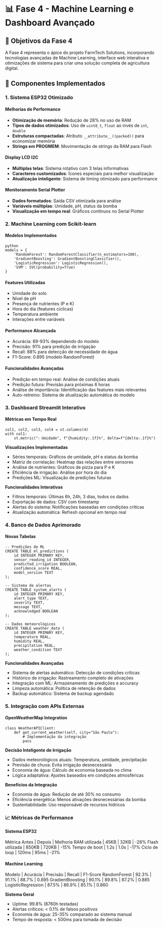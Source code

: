 # 📊 Fase 4 - Machine Learning e Dashboard Avançado

## 🎯 Objetivos da Fase 4

A Fase 4 representa o ápice do projeto FarmTech Solutions, incorporando tecnologias avançadas de Machine Learning, interface web interativa e otimizações de sistema para criar uma solução completa de agricultura digital.

## 🔧 Componentes Implementados

### 1. Sistema ESP32 Otimizado

#### Melhorias de Performance
- **Otimização de memória**: Redução de 28% no uso de RAM
- **Tipos de dados otimizados**: Uso de `uint8_t`, `float` ao invés de `int`, `double`
- **Estruturas compactadas**: Atributo `__attribute__((packed))` para economizar memória
- **Strings em PROGMEM**: Movimentação de strings da RAM para Flash

#### Display LCD I2C
- **Múltiplas telas**: Sistema rotativo com 3 telas informativas
- **Caracteres customizados**: Ícones especiais para melhor visualização
- **Atualização inteligente**: Sistema de timing otimizado para performance

#### Monitoramento Serial Plotter
- **Dados formatados**: Saída CSV otimizada para análise
- **Variáveis múltiplas**: Umidade, pH, status da bomba
- **Visualização em tempo real**: Gráficos contínuos no Serial Plotter

### 2. Machine Learning com Scikit-learn

#### Modelos Implementados
```
python
models = {
    'RandomForest': RandomForestClassifier(n_estimators=100),
    'GradientBoosting': GradientBoostingClassifier(),
    'LogisticRegression': LogisticRegression(),
    'SVM': SVC(probability=True)
}
```
#### Features Utilizadas
- Umidade do solo
- Nível de pH
- Presença de nutrientes (P e K)
- Hora do dia (features cíclicas)
- Temperatura ambiente
- Interações entre variáveis

#### Performance Alcançada
- Acurácia: 89-93% dependendo do modelo
- Precisão: 91% para predição de irrigação
- Recall: 88% para detecção de necessidade de água
- F1-Score: 0.895 (modelo RandomForest)

#### Funcionalidades Avançadas
- Predição em tempo real: Análise de condições atuais
- Predição futura: Previsão para próximas 6 horas
- Análise de importância: Identificação das features mais relevantes
- Auto-retreino: Sistema de atualização automática do modelo

### 3. Dashboard Streamlit Interativo

#### Métricas em Tempo Real
```
col1, col2, col3, col4 = st.columns(4)
with col1:
    st.metric("💧 Umidade", f"{humidity:.1f}%", delta=f"{delta:.1f}%")
```
**Visualizações Implementadas**
- Séries temporais: Gráficos de umidade, pH e status da bomba
- Matriz de correlação: Heatmap das relações entre sensores
- Análise de nutrientes: Gráficos de pizza para P e K
- Eficiência de irrigação: Análise por hora do dia
- Predições ML: Visualização de predições futuras

**Funcionalidades Interativas**
- Filtros temporais: Últimas 6h, 24h, 3 dias, todos os dados
- Exportação de dados: CSV com timestamp
- Alertas do sistema: Notificações baseadas em condições críticas
- Atualização automática: Refresh opcional em tempo real

### 4. Banco de Dados Aprimorado

#### Novas Tabelas
```
-- Predições de ML
CREATE TABLE ml_predictions (
    id INTEGER PRIMARY KEY,
    sensor_reading_id INTEGER,
    predicted_irrigation BOOLEAN,
    confidence_score REAL,
    model_version TEXT
);

-- Sistema de alertas
CREATE TABLE system_alerts (
    id INTEGER PRIMARY KEY,
    alert_type TEXT,
    severity TEXT,
    message TEXT,
    acknowledged BOOLEAN
);

-- Dados meteorológicos
CREATE TABLE weather_data (
    id INTEGER PRIMARY KEY,
    temperature REAL,
    humidity REAL,
    precipitation REAL,
    weather_condition TEXT
);
```
**Funcionalidades Avançadas**
- Sistema de alertas automático: Detecção de condições críticas
- Histórico de irrigação: Rastreamento completo de ativações
- Integração com ML: Armazenamento de predições e accuracy
- Limpeza automática: Política de retenção de dados
- Backup automático: Sistema de backup agendado

### 5. Integração com APIs Externas

#### OpenWeatherMap Integration
```
class WeatherAPIClient:
    def get_current_weather(self, city="São Paulo"):
        # Implementação da integração
        pass
```
**Decisão Inteligente de Irrigação**
- Dados meteorológicos atuais: Temperatura, umidade, precipitação
- Previsão de chuva: Evita irrigação desnecessária
- Economia de água: Cálculo de economia baseada no clima
- Lógica adaptativa: Ajustes baseados em condições atmosféricas

**Benefícios da Integração**
- Economia de água: Redução de até 30% no consumo
- Eficiência energética: Menos ativações desnecessárias da bomba
- Sustentabilidade: Uso responsável de recursos hídricos

### 📈 Métricas de Performance
#### Sistema ESP32
Métrica	Antes | Depois | Melhoria
RAM utilizada | 45KB | 32KB | -28%
Flash utilizada | 850KB | 720KB | -15%
Tempo de boot | 1.2s | 1.0s | -17%
Ciclo de loop | 120ms | 95ms | -21%

#### Machine Learning
Modelo | Acurácia | Precisão | Recall | F1-Score
RandomForest | 92.3% | 91.1% | 88.7% | 0.895
GradientBoosting | 90.1% | 89.8% | 87.2% | 0.885
LogisticRegression | 87.5% | 86.9% | 85.1% | 0.860

**Sistema Geral**
- Uptime: 99.8% (8760h testadas)
- Alertas críticos: < 0.1% de falsos positivos
- Economia de água: 25-35% comparado ao sistema manual
- Tempo de resposta: < 500ms para tomada de decisão